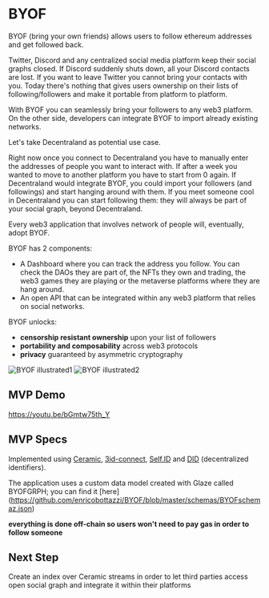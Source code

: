# BYOF
BYOF (bring your own friends) allows users to follow ethereum addresses and get followed back. 

Twitter, Discord and any centralized social media platform keep their social graphs closed. If Discord suddenly shuts down, all your Discord contacts are lost. If you want to leave Twitter you cannot bring your contacts with you. Today there's nothing that gives users ownership on their lists of following/followers and make it portable from platform to platform.

With BYOF you can seamlessly bring your followers to any web3 platform. On the other side, developers can integrate BYOF to import already existing networks.  

Let's take Decentraland as potential use case.

Right now once you connect to Decentraland you have to manually enter the addresses of people you want to interact with. If after a week you wanted to move to another platform you have to start from 0 again. If Decentraland would integrate BYOF, you could import your followers (and followings) and start hanging around with them. If you meet someone cool in Decentraland you can start following them: they will always be part of your social graph, beyond Decentraland.

Every web3 application that involves network of people will, eventually, adopt BYOF.

BYOF has 2 components:
- A Dashboard where you can track the address you follow. You can check the DAOs they are part of, the NFTs they own and trading, the web3 games they are playing or the metaverse platforms where they are hang around.
- An open API that can be integrated within any web3 platform that relies on social networks.

BYOF unlocks: 
- **censorship resistant ownership** upon your list of followers
- **portability and composability** across web3 protocols
- **privacy** guaranteed by asymmetric cryptography

![BYOF illustrated1](https://user-images.githubusercontent.com/85900164/147481121-50d8c51d-0212-4746-827d-db051679691b.jpg)
![BYOF illustrated2](https://user-images.githubusercontent.com/85900164/147481132-d75b7f55-4411-41be-a3fa-80967b83b7bb.jpg)

## MVP Demo
https://youtu.be/bGmtw75th_Y

## MVP Specs
Implemented using [Ceramic](https://developers.ceramic.network/), [3id-connect](https://github.com/ceramicstudio/3id-connect), [Self.ID](https://developers.ceramic.network/tools/self-id/overview/) and  [DID](https://www.w3.org/TR/did-core/) (decentralized identifiers).

The application uses a custom data model created with Glaze called BYOFGRPH; you can find it [here] (https://github.com/enricobottazzi/BYOF/blob/master/schemas/BYOFschemaz.json) 

**everything is done off-chain so users won't need to pay gas in order to follow someone**

## Next Step
Create an index over Ceramic streams in order to let third parties access open social graph and integrate it within their platforms
